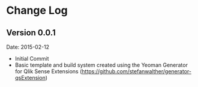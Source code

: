 # Change Log

## Version 0.0.1
Date: 2015-02-12

* Initial Commit
* Basic template and build system created using the Yeoman Generator for Qlik Sense Extensions (https://github.com/stefanwalther/generator-qsExtension)
